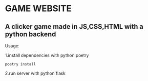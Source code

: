 <h1>GAME WEBSITE</h1>

<h2>A clicker game made in JS,CSS,HTML with a python backend </h2>

Usage: 

1.install dependencies with python poetry

`poetry install`

2.run server with python flask


